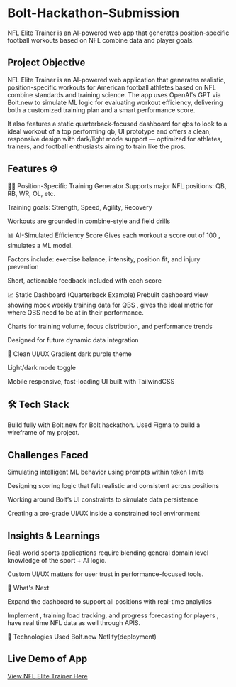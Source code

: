 # Bolt-Hackathon-Submission
NFL Elite Trainer is an AI-powered web app that generates position-specific football workouts based on NFL combine data and player goals.


## Project Objective 
NFL Elite Trainer is an AI-powered web application that generates realistic, position-specific workouts for American football athletes based on NFL combine standards and training science. The app uses OpenAI's GPT via Bolt.new to simulate ML logic for evaluating workout efficiency, delivering both a customized training plan and a smart performance score.

It also features a static quarterback-focused dashboard for qbs to look to a ideal workout of a top performing qb, UI prototype and offers a clean, responsive design with dark/light mode support — optimized for athletes, trainers, and football enthusiasts aiming to train like the pros.


## Features ⚙️ 

🏋️‍♂️ Position-Specific Training Generator
Supports major NFL positions: QB, RB, WR, OL, etc.

Training goals: Strength, Speed, Agility, Recovery

Workouts are grounded in combine-style and field drills

📊 AI-Simulated Efficiency Score
  Gives each workout a score out of 100 , simulates a ML model.

Factors include: exercise balance, intensity, position fit, and injury prevention

Short, actionable feedback included with each score

📈 Static Dashboard (Quarterback Example)
Prebuilt dashboard view showing mock weekly training data for QBS , gives the ideal metric for where QBS need to be at in their performance.

Charts for training volume, focus distribution, and performance trends

Designed for future dynamic data integration

🌙 Clean UI/UX
Gradient dark purple theme

Light/dark mode toggle

Mobile responsive, fast-loading UI built with TailwindCSS

## 🛠️ Tech Stack
Build fully with Bolt.new for Bolt hackathon. Used Figma to build a wireframe of my project.

## Challenges Faced 
Simulating intelligent ML behavior using  prompts within token limits

Designing scoring logic that felt realistic and consistent across positions

Working around Bolt’s UI constraints to simulate data persistence

Creating a pro-grade UI/UX inside a constrained tool environment

## Insights & Learnings

Real-world sports applications require blending general domain level knowledge of the sport + AI logic.

Custom UI/UX matters for user trust in performance-focused tools.

🔮 What's Next

Expand the dashboard to support all positions with real-time analytics

Implement , training load tracking, and progress forecasting for players , have real time NFL data as well through APIS.

🤖 Technologies Used
Bolt.new 
Netlify(deployment)

## Live Demo of App 
 [View NFL Elite Trainer Here](https://nflelitetrainer.netlify.app/) 

